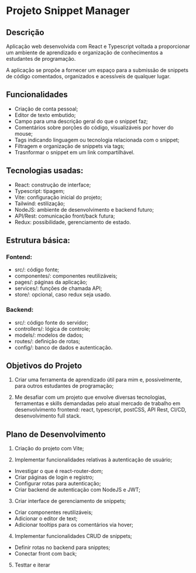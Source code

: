 # Projeto Snippet Manager

## Descrição

Aplicação web desenvolvida com React e Typescript voltada a proporcionar um ambiente de aprendizado e organização de conhecimentos a estudantes de programação.

A aplicação se propõe a fornecer um espaço para a submissão de snippets de código comentados, organizados e acessíveis de qualquer lugar.

## Funcionalidades

- Criação de conta pessoal;
- Editor de texto embutido;
- Campo para uma descrição geral do que o snippet faz;
- Comentários sobre porções do código, visualizáveis por hover do mouse;
- Tags indicando linguagem ou tecnologia relacionada com o snippet;
- Filtragem e organização de snippets via tags;
- Trasnformar o snippet em um link compartilhável.

## Tecnologias usadas:

- React: construção de interface;
- Typescript: tipagem;
- Vite: configuração inicial do projeto;
- Tailwind: estilização;
- NodeJS: ambiente de desenvolvimento e backend futuro;
- API/Rest: comunicação front/back futura;
- Redux: possibilidade, gerenciamento de estado.

## Estrutura básica:

### Fontend:

- src/: código fonte;
- componentes/: componentes reutilizáveis;
- pages/: páginas da aplicação;
- services/: funções de chamada API;
- store/: opcional, caso redux seja usado.

### Backend:

- src/: código fonte do servidor;
- controllers/: lógica de controle;
- models/: modelos de dados;
- routes/: definição de rotas;
- config/: banco de dados e autenticação.

## Objetivos do Projeto

1) Criar uma ferramenta de aprendizado útil para mim e, possivelmente, para outros estudantes de programação;

2) Me desafiar com um projeto que envolve diversas tecnologias, ferramentas e skills demandadas pelo atual mercado de trabalho em desenvolvimento frontend: react, typescript, postCSS, API Rest, CI/CD, desenvolvimento full stack. 


## Plano de Desenvolvimento

1) Criação do projeto com Vite;

2) Implementar funcionalidades relativas à autenticação de usuário;

- Investigar o que é react-router-dom;
- Criar páginas de login e registro;
- Configurar rotas para autenticação;
- Criar backend de autenticação com NodeJS e JWT;

3) Criar interface de gerenciamento de snippets;

- Criar componentes reutilizáveis;
- Adicionar o editor de text;
- Adicionar tooltips para os comentários via hover;

4) Implementar funcionalidades CRUD de snippets;

- Definir rotas no backend para snipptes;
- Conectar front com back;

5) Testtar e iterar